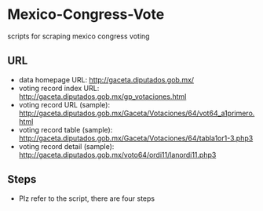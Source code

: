 # Mexico-Congress-Vote
scripts for scraping mexico congress voting

## URL
- data homepage URL: http://gaceta.diputados.gob.mx/
- voting record index URL: http://gaceta.diputados.gob.mx/gp_votaciones.html
- voting record URL (sample): http://gaceta.diputados.gob.mx/Gaceta/Votaciones/64/vot64_a1primero.html
- voting record table (sample): http://gaceta.diputados.gob.mx/Gaceta/Votaciones/64/tabla1or1-3.php3
- voting record detail (sample): http://gaceta.diputados.gob.mx/voto64/ordi11/lanordi11.php3

## Steps
- Plz refer to the script, there are four steps

